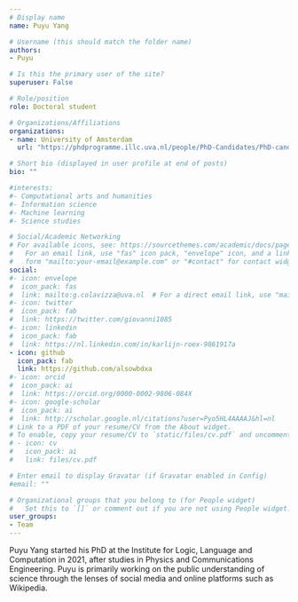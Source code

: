 ```yaml
---
# Display name
name: Puyu Yang

# Username (this should match the folder name)
authors:
- Puyu

# Is this the primary user of the site?
superuser: False

# Role/position
role: Doctoral student

# Organizations/Affiliations
organizations:
- name: University of Amsterdam
  url: "https://phdprogramme.illc.uva.nl/people/PhD-Candidates/PhD-candidates/person/5164/Puyu-Yang"

# Short bio (displayed in user profile at end of posts)
bio: ""

#interests:
#- Computational arts and humanities
#- Information science
#- Machine learning
#- Science studies

# Social/Academic Networking
# For available icons, see: https://sourcethemes.com/academic/docs/page-builder/#icons
#   For an email link, use "fas" icon pack, "envelope" icon, and a link in the
#   form "mailto:your-email@example.com" or "#contact" for contact widget.
social:
#- icon: envelope
#  icon_pack: fas
#  link: mailto:g.colavizza@uva.nl  # For a direct email link, use "mailto:g.colavizza@uva.nl".
#- icon: twitter
#  icon_pack: fab
#  link: https://twitter.com/giovanni1085
#- icon: linkedin
#  icon_pack: fab
#  link: https://nl.linkedin.com/in/karlijn-roex-9861917a
- icon: github
  icon_pack: fab
  link: https://github.com/alsowbdxa
#- icon: orcid
#  icon_pack: ai
#  link: https://orcid.org/0000-0002-9806-084X
#- icon: google-scholar
#  icon_pack: ai
#  link: http://scholar.google.nl/citations?user=Pyo5HL4AAAAJ&hl=nl
# Link to a PDF of your resume/CV from the About widget.
# To enable, copy your resume/CV to `static/files/cv.pdf` and uncomment the lines below.
# - icon: cv
#   icon_pack: ai
#   link: files/cv.pdf

# Enter email to display Gravatar (if Gravatar enabled in Config)
#email: ""

# Organizational groups that you belong to (for People widget)
#   Set this to `[]` or comment out if you are not using People widget.
user_groups:
- Team
---
```


Puyu Yang started his PhD at the Institute for Logic, Language and Computation in 2021, after studies in Physics and Communications Engineering. Puyu is primarily working on the public understanding of science through the lenses of social media and online platforms such as Wikipedia.

